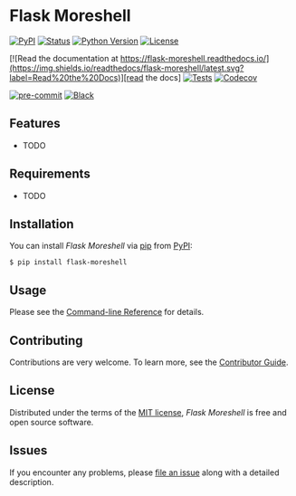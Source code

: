 # Flask Moreshell

[![PyPI](https://img.shields.io/pypi/v/flask-moreshell.svg)][pypi_]
[![Status](https://img.shields.io/pypi/status/flask-moreshell.svg)][status]
[![Python Version](https://img.shields.io/pypi/pyversions/flask-moreshell)][python version]
[![License](https://img.shields.io/pypi/l/flask-moreshell)][license]

[![Read the documentation at https://flask-moreshell.readthedocs.io/](https://img.shields.io/readthedocs/flask-moreshell/latest.svg?label=Read%20the%20Docs)][read the docs]
[![Tests](https://github.com/tgoddessana/flask-moreshell/workflows/Tests/badge.svg)][tests]
[![Codecov](https://codecov.io/gh/tgoddessana/flask-moreshell/branch/main/graph/badge.svg)][codecov]

[![pre-commit](https://img.shields.io/badge/pre--commit-enabled-brightgreen?logo=pre-commit&logoColor=white)][pre-commit]
[![Black](https://img.shields.io/badge/code%20style-black-000000.svg)][black]

[pypi_]: https://pypi.org/project/flask-moreshell/

[status]: https://pypi.org/project/flask-moreshell/

[python version]: https://pypi.org/project/flask-moreshell

[read the docs]: https://flask-moreshell.readthedocs.io/

[tests]: https://github.com/tgoddessana/flask-moreshell/actions?workflow=Tests

[codecov]: https://app.codecov.io/gh/tgoddessana/flask-moreshell

[pre-commit]: https://github.com/pre-commit/pre-commit

[black]: https://github.com/psf/black

## Features

- TODO

## Requirements

- TODO

## Installation

You can install _Flask Moreshell_ via [pip] from [PyPI]:

```console
$ pip install flask-moreshell
```

## Usage

Please see the [Command-line Reference] for details.

## Contributing

Contributions are very welcome.
To learn more, see the [Contributor Guide].

## License

Distributed under the terms of the [MIT license][license],
_Flask Moreshell_ is free and open source software.

## Issues

If you encounter any problems,
please [file an issue] along with a detailed description.

[pypi]: https://pypi.org/

[file an issue]: https://github.com/tgoddessana/flask-moreshell/issues

[pip]: https://pip.pypa.io/

<!-- github-only -->

[license]: https://github.com/tgoddessana/flask-moreshell/blob/main/LICENSE

[contributor guide]: https://github.com/tgoddessana/flask-moreshell/blob/main/CONTRIBUTING.md

[command-line reference]: https://flask-moreshell.readthedocs.io/en/latest/usage.html
